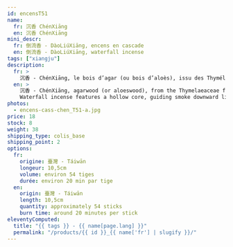 ```yaml
---
id: encensT51
name:
  fr: 沉香 ChénXiāng
  en: 沉香 ChénXiāng
mini_descr:
  fr: 倒流香 - DàoLiúXiāng, encens en cascade
  en: 倒流香 - DàoLiúXiāng, waterfall incense
tags: ["xiangju"]
description:
  fr: >
    沉香 - ChénXiāng, le bois d’agar (ou bois d’aloès), issu des Thyméléacées, pousse en forêts tropicales. Certaines espèces produisent cette résine précieuse en réaction aux agressions naturelles (insectes, bactéries, blessures, foudre). Avec le temps, elle se condense et évolue. Ces résines se forment sur des décennies voire des siècles,<!--more--> subissant immersion, enfouissement et décomposition, avant de se solidifier. Sous l’influence du climat et du terroir, il se décline en qualités et arômes variés : floraux, miellés, fruités, médicinaux ou résineux. L'encens en cascade se distingue par son cœur creux, permettant à la fumée de descendre en cascade, créant une expérience visuelle unique. Dans la tradition chinoise de l’encens, la contemplation et l’olfaction se complètent pour une immersion sensorielle raffinée. Sous l’influence du climat et du terroir, il se décline en qualités et arômes variés : floraux, miellés, fruités, médicinaux ou résineux.
  en: >
    沉香 - ChénXiāng, agarwood (or aloeswood), from the Thymelaeaceae family, grows in tropical forests. Certain species produce this precious resin in response to natural stressors (insects, bacteria, wounds, lightning). Over time, it condenses and matures. These resins develop over decades to centuries,<!--more--> undergoing submersion, burial, and decay before solidifying. Shaped by climate and terroir, it develops varied qualities and aromas: floral, honeyed, fruity, medicinal, or resinous.  
    Waterfall incense features a hollow core, guiding smoke downward like a cascading waterfall, offering a unique visual experience. In Chinese incense culture, watching and smelling incense are complementary, enhancing the sensory ritual.
photos:
  - encens-cass-chen_T51-a.jpg
price: 18
stock: 8
weight: 38
shipping_type: colis_base
shipping_point: 2
options:
  fr:
    origine: 臺灣 - Táiwān
    longeur: 10,5cm
    volume: environ 54 tiges
    durée: environ 20 min par tige
  en:
    origin: 臺灣 - Táiwān
    length: 10,5cm
    quantity: approximately 54 sticks
    burn time: around 20 minutes per stick
eleventyComputed:
  title: "{{ tags }} - {{ name[page.lang] }}"
  permalink: "/products/{{ id }}_{{ name['fr'] | slugify }}/"
---
```

